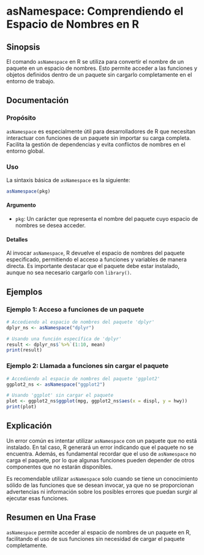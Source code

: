 <!--
Meta Description: # asNamespace: Comprendiendo el Espacio de Nombres en R ## Sinopsis El comando `asNamespace` en R se utiliza para convertir el nombre de un paquete en...
Meta Keywords: paquete, asnamespace, que, funciones, nombres
-->

# asNamespace: Comprendiendo el Espacio de Nombres en R

## Sinopsis
El comando `asNamespace` en R se utiliza para convertir el nombre de un paquete en un espacio de nombres. Esto permite acceder a las funciones y objetos definidos dentro de un paquete sin cargarlo completamente en el entorno de trabajo.

## Documentación
### Propósito
`asNamespace` es especialmente útil para desarrolladores de R que necesitan interactuar con funciones de un paquete sin importar su carga completa. Facilita la gestión de dependencias y evita conflictos de nombres en el entorno global.

### Uso
La sintaxis básica de `asNamespace` es la siguiente:

```R
asNamespace(pkg)
```

#### Argumento
- `pkg`: Un carácter que representa el nombre del paquete cuyo espacio de nombres se desea acceder.

#### Detalles
Al invocar `asNamespace`, R devuelve el espacio de nombres del paquete especificado, permitiendo el acceso a funciones y variables de manera directa. Es importante destacar que el paquete debe estar instalado, aunque no sea necesario cargarlo con `library()`.

## Ejemplos
### Ejemplo 1: Acceso a funciones de un paquete
```R
# Accediendo al espacio de nombres del paquete 'dplyr'
dplyr_ns <- asNamespace("dplyr")

# Usando una función específica de 'dplyr'
result <- dplyr_ns$`%>%`(1:10, mean)
print(result)
```

### Ejemplo 2: Llamada a funciones sin cargar el paquete
```R
# Accediendo al espacio de nombres del paquete 'ggplot2'
ggplot2_ns <- asNamespace("ggplot2")

# Usando 'ggplot' sin cargar el paquete
plot <- ggplot2_ns$ggplot(mpg, ggplot2_ns$aes(x = displ, y = hwy))
print(plot)
```

## Explicación
Un error común es intentar utilizar `asNamespace` con un paquete que no está instalado. En tal caso, R generará un error indicando que el paquete no se encuentra. Además, es fundamental recordar que el uso de `asNamespace` no carga el paquete, por lo que algunas funciones pueden depender de otros componentes que no estarán disponibles.

Es recomendable utilizar `asNamespace` solo cuando se tiene un conocimiento sólido de las funciones que se desean invocar, ya que no se proporcionan advertencias ni información sobre los posibles errores que puedan surgir al ejecutar esas funciones.

## Resumen en Una Frase
`asNamespace` permite acceder al espacio de nombres de un paquete en R, facilitando el uso de sus funciones sin necesidad de cargar el paquete completamente.